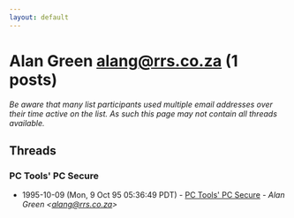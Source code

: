 ```yaml
---
layout: default
---
```


# Alan Green <alang@rrs.co.za> (1 posts)

_Be aware that many list participants used multiple email addresses over their time active on the list. As such this page may not contain all threads available._

## Threads

### PC Tools'  PC Secure
+ 1995-10-09 (Mon, 9 Oct 95 05:36:49 PDT) - [PC Tools'  PC Secure](/archive/1995/10/1bec7e0aa7cce0d8a4dfb3fd7417d5c93e853f726a0b8959f6ac0afac731642b) - _Alan Green \<alang@rrs.co.za\>_

